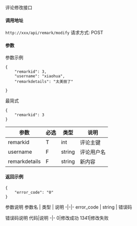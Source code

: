 评论修改接口


#### 调用地址
`http://xxx/api/remark/modify`
请求方式: POST

#### 参数
参数示例
```
{
    "remarkid": 3,
    "username": "xiaohua",
    "remarkdetails": "太美丽了"

}
```
最简式
```
{
    "remarkid": 3
}
```

参数 | 必选 | 类型 | 说明
-|-|-|-
remarkid | T | int | 评论主键
username | F | string | 评论用户名
remarkdetails | F | string | 新内容


#### 返回示例
```
{
    "error_code": "0"
}
```
参数说明
参数名 | 类型 | 说明
-|-|-
error_code | string | 错误码

错误码说明
代码|说明
-|-
0|修改成功
1341|修改失败

